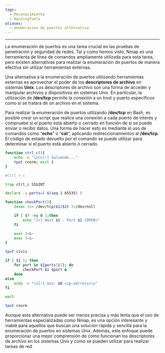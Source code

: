```yaml
---
tags:
  - Reconocimiento
  - HackingTools
aliases:
  - enumeracion de puertos alternativa
---
```

---
La enumeración de puertos es una tarea crucial en las pruebas de penetración y seguridad de redes. Tal y como hemos visto, Nmap es una herramienta de línea de comandos ampliamente utilizada para esta tarea, pero existen alternativas para realizar la enumeración de puertos de manera efectiva sin utilizar herramientas externas.

Una alternativa a la enumeración de puertos utilizando herramientas externas es aprovechar el poder de los **descriptores de archivo** en sistemas **Unix**. Los descriptores de archivo son una forma de acceder y manipular archivos y dispositivos en sistemas Unix. En particular, la utilización de **/dev/tcp** permite la conexión a un host y puerto específicos como si se tratara de un archivo en el sistema.

Para realizar la enumeración de puertos utilizando **/dev/tcp** en Bash, es posible crear un script que realice una conexión a cada puerto de interés y compruebe si el puerto está abierto o cerrado en función de si se puede enviar o recibir datos. Una forma de hacer esto es mediante el uso de comandos como “**echo**” o “**cat**“, aplicando redireccionamientos al **/dev/tcp**. El código de estado devuelto por el comando se puede utilizar para determinar si el puerto está abierto o cerrado.

```bash
function ctrl_c(){
    echo -e "\n\n[!] Saliendo..."
    tput cnorm; exit 1
}

#Ctrl + c

trap ctrl_c SIGINT

declare -a ports=( $(seq 1 65535) )

function checkPort(){
    (exec 3<> /dev/tcp/$1/$2) 2>/dev/null

    if [ $? -eq 0 ];then
        echo "[+] Host $1 - Port $2 (OPEN)"
    fi

    exec 3<&-
    exec 3>&-
}

tput civis

if [ $1 ]; then
    for port in ${ports[@]}; do
        checkPort $1 $port &
    done
else
    echo -e "\n[!] Uso: $0 <ip-adrress>\n"
fi

wait

tput cnorm
```

Aunque esta alternativa puede ser menos precisa y más lenta que el uso de herramientas especializadas como Nmap, es una opción interesante y viable para aquellos que buscan una solución rápida y sencilla para la enumeración de puertos en sistemas Unix. Además, este enfoque puede proporcionar una mejor comprensión de cómo funcionan los descriptores de archivo en los sistemas Unix y cómo se pueden utilizar para realizar tareas de red